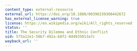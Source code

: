 ```yaml
---
content_type: external-resource
external_url: https://doi.org/10.1080/00396339308442672
has_external_license_warning: true
license: https://en.wikipedia.org/wiki/All_rights_reserved
status: ''
title: The Security Dilemma and Ethnic Conflict
uid: 575a12e1-50b7-492a-b8f2-0d4935013a7c
wayback_url: ''
---
```

